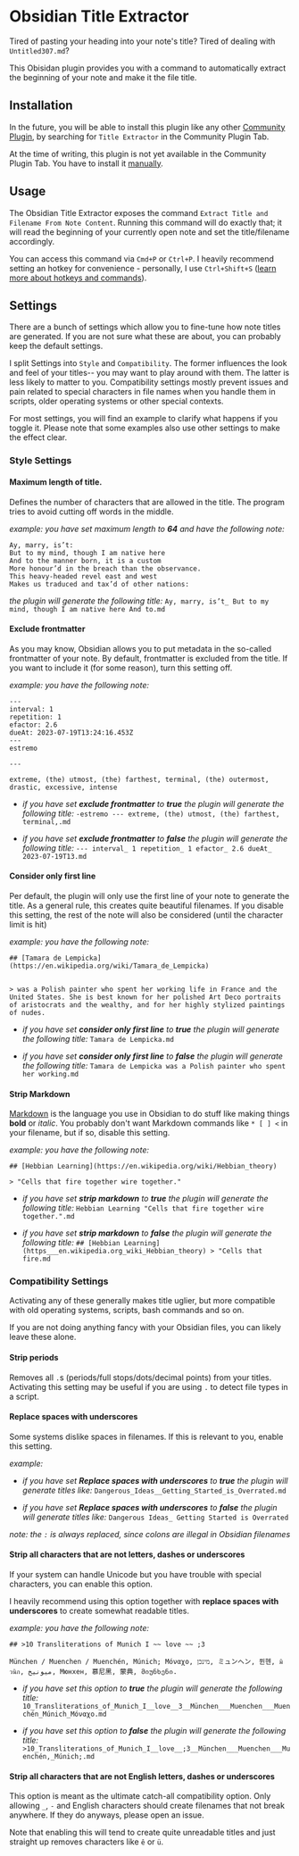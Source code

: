 # Obsidian Title Extractor

Tired of pasting your heading into your note's title? Tired of dealing with `Untitled307.md`?

This Obisidan plugin provides you with a command to automatically extract the beginning of your note and make it the file title.

## Installation

In the future, you will be able to install this plugin like any other [Community Plugin](https://forum.obsidian.md/t/plugins-mini-faq/7737), by searching for `Title Extractor` in the Community Plugin Tab.

At the time of writing, this plugin is not yet available in the Community Plugin Tab. You have to install it [manually](https://forum.obsidian.md/t/plugins-mini-faq/7737).

## Usage

The Obsidian Title Extractor exposes the command `Extract Title and Filename From Note Content`. Running this command will do exactly that; it will read the beginning of your currently open note and set the title/filename accordingly.

You can access this command via `Cmd+P` or `Ctrl+P`. I heavily recommend setting an hotkey for convenience - personally, I use `Ctrl+Shift+S` ([learn more about hotkeys and commands](https://help.obsidian.md/Plugins/Command+palette)).

## Settings

There are a bunch of settings which allow you to fine-tune how note titles are generated. If you are not sure what these are about, you can probably keep the default settings.

I split Settings into `Style` and `Compatibility`. The former influences the look and feel of your titles-- you may want to play around with them. The latter is less likely to matter to you. Compatibility settings mostly prevent issues and pain related to special characters in file names when you handle them in scripts, older operating systems or other special contexts.  

For most settings, you will find an example to clarify what happens if you toggle it. Please note that some examples also use other settings to make the effect clear. 


### Style Settings


#### Maximum length of title.

Defines the number of characters that are allowed in the title. The program tries to avoid cutting off words in the middle.

*example: you have set maximum length to **64** and have the following note:*

```
Ay, marry, is’t:  
But to my mind, though I am native here  
And to the manner born, it is a custom  
More honour’d in the breach than the observance.  
This heavy-headed revel east and west  
Makes us traduced and tax’d of other nations: 
```

*the plugin will generate the following title:* `Ay, marry, is’t_ But to my mind, though I am native here And to.md`

#### Exclude frontmatter

As you may know, Obsidian allows you to put metadata in the so-called frontmatter of your note. By default, frontmatter is excluded from the title. If you want to include it (for some reason), turn this setting off.

*example: you have the following note:*

```
---
interval: 1
repetition: 1
efactor: 2.6
dueAt: 2023-07-19T13:24:16.453Z
---
estremo

---

extreme, (the) utmost, (the) farthest, terminal, (the) outermost, drastic, excessive, intense
```

* *if you have set **exclude frontmatter** to **true** the plugin will generate the following title:* `-estremo --- extreme, (the) utmost, (the) farthest, terminal,.md`

* *if you have set **exclude frontmatter** to **false** the plugin will generate the following title:* `--- interval_ 1 repetition_ 1 efactor_ 2.6 dueAt_ 2023-07-19T13.md`




#### Consider only first line

Per default, the plugin will only use the first line of your note to generate the title. As a general rule, this creates quite beautiful filenames. If you disable this setting, the rest of the note will also be considered (until the character limit is hit)

*example: you have the following note:*

```
## [Tamara de Lempicka](https://en.wikipedia.org/wiki/Tamara_de_Lempicka)


> was a Polish painter who spent her working life in France and the United States. She is best known for her polished Art Deco portraits of aristocrats and the wealthy, and for her highly stylized paintings of nudes. 

```

* *if you have set **consider only first line** to **true** the plugin will generate the following title:* `Tamara de Lempicka.md`

* *if you have set **consider only first line** to **false** the plugin will generate the following title:* `Tamara de Lempicka was a Polish painter who spent her working.md`


#### Strip Markdown

[Markdown](https://docs.github.com/en/get-started/writing-on-github/getting-started-with-writing-and-formatting-on-github/basic-writing-and-formatting-syntax) is the language you use in Obsidian to do stuff like making things **bold** or *italic*. You probably don't want Markdown commands like `* [ ] <` in your filename, but if so, disable this setting. 

*example: you have the following note:*

```
## [Hebbian Learning](https://en.wikipedia.org/wiki/Hebbian_theory)

> "Cells that fire together wire together." 

```

* *if you have set **strip markdown** to **true** the plugin will generate the following title:* `Hebbian Learning "Cells that fire together wire together.".md`

* *if you have set **strip markdown** to **false** the plugin will generate the following title:* `## [Hebbian Learning](https___en.wikipedia.org_wiki_Hebbian_theory) > "Cells that fire.md`

### Compatibility Settings

Activating any of these generally makes title uglier, but more compatible with old operating systems, scripts, bash commands and so on.

If you are not doing anything fancy with your Obsidian files, you can likely leave these alone.

#### Strip periods

Removes all `.`s (periods/full stops/dots/decimal points) from your titles. Activating this setting may be useful if you are using `.` to detect file types in a script.

#### Replace spaces with underscores

Some systems dislike spaces in filenames. If this is relevant to you, enable this setting.

*example:*

* *if you have set **Replace spaces with underscores** to **true** the plugin will generate titles like:* `Dangerous_Ideas__Getting_Started_is_Overrated.md`

* *if you have set **Replace spaces with underscores** to **false** the plugin will generate titles like:* `Dangerous Ideas_ Getting Started is Overrated`

*note: the `:` is always replaced, since colons are illegal in Obsidian filenames*

#### Strip all characters that are not letters, dashes or underscores

If your system can handle Unicode but you have trouble with special characters, you can enable this option.

I heavily recommend using this option together with **replace spaces with underscores** to create somewhat readable titles.

*example: you have the following note:*

```
## >10 Transliterations of Munich I ~~ love ~~ ;3

München / Muenchen / Muenchén, Múnich; Μόναχο, מינכן, ミュンヘン, 뮌헨, มิวนิก, ميونيخ, Мюнхен, 慕尼黑, 蒙典, მიუნხენი.
```

* *if you have set this option to **true** the plugin will generate the following title:* `10_Transliterations_of_Munich_I__love__3__München___Muenchen___Muenchén_Múnich_Μόναχο.md`

* *if you have set this option to **false** the plugin will generate the following title:* `>10_Transliterations_of_Munich_I__love__;3__München___Muenchen___Muenchén,_Múnich;.md`


#### Strip all characters that are not English letters, dashes or underscores

This option is meant as the ultimate catch-all compatibility option. Only allowing `_`, `-` and English characters should create filenames that not break anywhere. If they do anyways, please open an issue.

Note that enabling this will tend to create quite unreadable titles and just straight up removes characters like `ê` or `ü`.